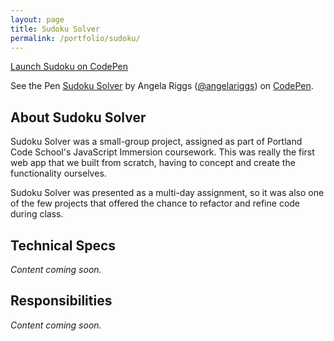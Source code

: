 ```yaml
---
layout: page
title: Sudoku Solver
permalink: /portfolio/sudoku/
---
```

  
<p><a href='http://codepen.io/angelariggs/full/JdpqGW/' target='blank'>Launch Sudoku on CodePen</a></p>

<div id='sudoku-embed'>
	<p data-height="300" data-theme-id="17586" data-slug-hash="JdpqGW" data-default-tab="result" data-user="angelariggs" class='codepen'>See the Pen <a href='http://codepen.io/angelariggs/pen/JdpqGW/'>Sudoku Solver</a> by Angela Riggs (<a href='http://codepen.io/angelariggs'>@angelariggs</a>) on <a href='http://codepen.io'>CodePen</a>.</p>
	<script async src="//assets.codepen.io/assets/embed/ei.js"></script>
</div>

<h2 class='project-sec-header'>About Sudoku Solver</h2>
<p>Sudoku Solver was a small-group project, assigned as part of Portland Code School's JavaScript Immersion coursework. This was really the first web app that we built from scratch, having to concept and create the functionality ourselves.</p>
<p>Sudoku Solver was presented as a multi-day assignment, so it was also one of the few projects that offered the chance to refactor and refine code during class.</p>

<h2 class='project-sec-header'>Technical Specs</h2>
<p><i>Content coming soon.</i></p>

<h2 class='project-sec-header'>Responsibilities</h2>
<p><i>Content coming soon.</i></p>
